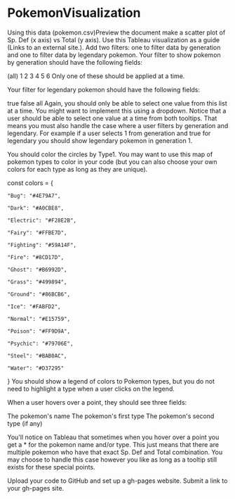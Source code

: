 # PokemonVisualization
Using this data (pokemon.csv)Preview the document make a scatter plot of Sp. Def (x axis) vs Total (y axis). Use this Tableau visualization as a guide (Links to an external site.). Add two filters: one to filter data by generation and one to filter data by legendary pokemon. Your filter to show pokemon by generation should have the following fields:

(all)
1
2
3
4
5
6
Only one of these should be applied at a time.

 

Your filter for legendary pokemon should have the following fields: 

true
false
all
Again, you should only be able to select one value from this list at a time. You might want to implement this using a dropdown. Notice that a user should be able to select one value at a time from both tooltips. That means you must also handle the case where a user filters by generation and legendary. For example if a user selects 1 from generation and true for legendary you should show legendary pokemon in generation 1.

 

You should color the circles by Type1. You may want to use this map of pokemon types to color in your code (but you can also choose your own colors for each type as long as they are unique).

const colors = {

    "Bug": "#4E79A7",

    "Dark": "#A0CBE8",

    "Electric": "#F28E2B",

    "Fairy": "#FFBE7D",

    "Fighting": "#59A14F",

    "Fire": "#8CD17D",

    "Ghost": "#B6992D",

    "Grass": "#499894",

    "Ground": "#86BCB6",

    "Ice": "#FABFD2",

    "Normal": "#E15759",

    "Poison": "#FF9D9A",

    "Psychic": "#79706E",

    "Steel": "#BAB0AC",

    "Water": "#D37295"

}
You should show a legend of colors to Pokemon types, but you do not need to highlight a type when a user clicks on the legend.

 

When a user hovers over a point, they should see three fields:

The pokemon's name
The pokemon's first type
The pokemon's second type (if any)
 

You'll notice on Tableau that sometimes when you hover over a point you get a * for the pokemon name and/or type. This just means that there are multiple pokemon who have that exact Sp. Def and Total combination. You may choose to handle this case however you like as long as a tooltip still exists for these special points.

Upload your code to GitHub and set up a gh-pages website. Submit a link to your gh-pages site. 